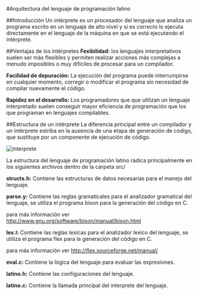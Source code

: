 #Arquitectura del lenguaje de programación latino

##Introducción
Un intérprete es un procesador del lenguaje que analiza un programa escrito en 
un lenguaje de alto nivel y si es correcto lo ejecuta directamente en el lenguaje 
de la máquina en que se está ejecutando el intérprete.

##Ventajas de los intérpretes
__Fexibilidad:__ los lenguajes interpretativos suelen ser más flexibles y permiten
realizar acciones más complejas a menudo imposibles o muy difíciles de procesar
para un compilador.

__Facilidad de depuración:__ La ejecución del programa puede interrumpirse en 
cualquier momento, corregir o modificar el programa sin necesidad de compilar
nuevamente el código.

__Rapidez en el desarrollo:__ Los programadores que que utilizan un lenguaje 
interpretado suelen conseguir mayor eficiencia de programación que los que 
programan en lenguajes compilables.

##Estructura de un intérprete
La diferencia principal entre un compilador y un intérprete estriba en la ausencia
de una etapa de generación de código, que sustituye por un componente de ejecución
de código.

![interprete](https://raw.githubusercontent.com/primitivorm/latino/master/doc/interprete.png "interprete")

La estructura del lenguaje de programación latino radica principalmente en los 
siguientes archivos dentro de la carpeta src/

__structs.h:__  Contiene las estructuras de datos necesarias para el manejo del lenguaje.

__parse.y:__ Contiene las reglas gramaticales para el analizador gramatical del
lenguaje, se utiliza el programa bison para la generación del código en C.

para más información ver http://www.gnu.org/software/bison/manual/bison.html

__lex.l:__ Contiene las reglas lexicas para el analizador lexico del lenguaje, se utiliza el programa flex para la generación del código en C. 

para más información ver http://flex.sourceforge.net/manual/

__eval.c:__ Contiene la lógica del lenguaje para evaluar las expresiones.

__latino.h:__ Contiene las configuraciones del lenguaje.

__latino.c:__ Contiene la llamada principal del interprete del lenguaje.
